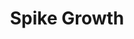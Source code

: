 ---
title: "Spike Growth"
permalink: /spells/spike-growth/
tags:
  - Spell
available_for:
  - Druid
  - Ranger
level: "2nd Level"
school: "Transmutation"
range: "150 ft"
area: "20 ft"
shape: "Cylinder"
comp:
  - V
  - S
  - M
material: "seven sharp thorns or seven small twigs, each sharpened to a point."
duration: "Up to 10 minutes"
concentration: true
description: |
  The ground in a 20-foot radius centered on a point within range twists and sprouts hard spikes and thorns. The area becomes difficult terrain for the duration. When a creature moves into or within the area, it takes 2d4 piercing damage for every 5 feet it travels.

  The transformation of the ground is camouflaged to look natural. Any creature that can't see the area at the time the spell is cast can make a Wisdom (Perception) check against your spell save DC to recognize the terrain as hazardous before entering it.
excerpt: "The ground in a 20-foot radius centered on a point within range twists and sprouts hard spikes and thorns."
source: "Basic Rules"
---